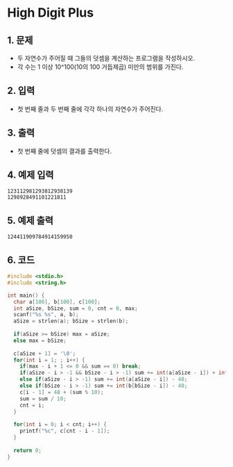 # High Digit Plus

## 1. 문제

- 두 자연수가 주어질 때 그들의 덧셈을 계산하는 프로그램을 작성하시오.
- 각 수는 1 이상 10^100(10의 100 거듭제곱) 미만의 범위를 가진다. 

## 2. 입력
- 첫 번째 줄과 두 번째 줄에 각각 하나의 자연수가 주어진다.  

## 3. 출력

- 첫 번째 줄에 덧셈의 결과를 출력한다.


## 4. 예제 입력
```
123112981293812938139
1298928491101221811
```

## 5. 예제 출력
```
124411909784914159950
```

## 6. 코드

```c++
#include <stdio.h>
#include <string.h>

int main() {
  char a[100], b[100], c[100];
  int aSize, bSize, sum = 0, cnt = 0, max;
  scanf("%s %s", a, b);
  aSize = strlen(a); bSize = strlen(b);
  
  if(aSize >= bSize) max = aSize;
  else max = bSize;
  
  c[aSize + 1] = '\0';
  for(int i = 1; ; i++) {
    if(max - i + 1 <= 0 && sum == 0) break;
    if(aSize - i > -1 && bSize - i > -1) sum += int(a[aSize - i]) + int(b[bSize - i]) - 96;
    else if(aSize - i > -1) sum += int(a[aSize - i]) - 48;
    else if(bSize - i > -1) sum += int(b[bSize - i]) - 48;
    c[i - 1] = 48 + (sum % 10);
    sum = sum / 10;
    cnt = i;
  }
  
  for(int i = 0; i < cnt; i++) {
    printf("%c", c[cnt - i - 1]);
  }
  
  return 0;
}
```
